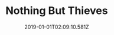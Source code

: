 ---
title: Nothing But Thieves
artist: Nothing But Thieves
date: 2019-01-01T02:09:10.581Z
cover: /img/1-l9ycviqberhwkdtirgf1aq.jpeg
styles:
  - Alternative Rock
links:
  spotify: https://play.spotify.com/album/3q4BkDV5B7sczFcfrIl2a2
  youtube: https://music.youtube.com/watch?v=X2zcG3bcuMI
  applemusic: https://itunes.apple.com/us/album/nothing-but-thieves-deluxe/1016210775?uo=4
  soundcloud: ""
  bandcamp: ""
  googleplay: https://play.google.com/music/m/B3djlnmhnwf5y4zpckel5csx4ta?signup_if_needed=1
  deezer: https://www.deezer.com/album/46921452
---